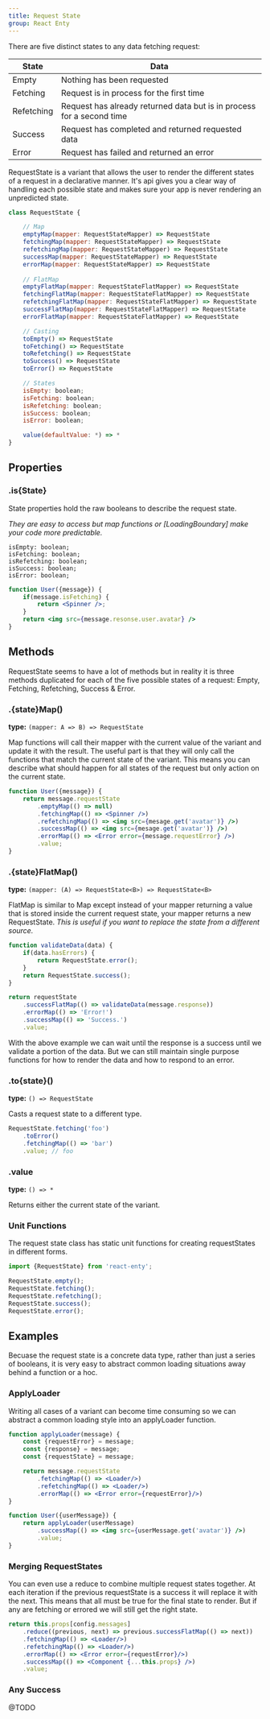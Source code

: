```yaml
---
title: Request State
group: React Enty
---
```


There are five distinct states to any data fetching request:

| State      | Data                                                                  |
| ---------- | --------------------------------------------------------------------- |
| Empty      | Nothing has been requested                                            |
| Fetching   | Request is in process for the first time                              |
| Refetching | Request has already returned data but is in process for a second time | 
| Success    | Request has completed and returned requested data                     | 
| Error      | Request has failed and returned an error                              |



RequestState is a variant that allows the user to render the different states of a request in a declarative manner. It's api gives you a clear way of handling each possible state and makes sure your app is never rendering an unpredicted state.


```js
class RequestState {

    // Map
    emptyMap(mapper: RequestStateMapper) => RequestState
    fetchingMap(mapper: RequestStateMapper) => RequestState
    refetchingMap(mapper: RequestStateMapper) => RequestState
    successMap(mapper: RequestStateMapper) => RequestState
    errorMap(mapper: RequestStateMapper) => RequestState
        
    // FlatMap
    emptyFlatMap(mapper: RequestStateFlatMapper) => RequestState
    fetchingFlatMap(mapper: RequestStateFlatMapper) => RequestState
    refetchingFlatMap(mapper: RequestStateFlatMapper) => RequestState
    successFlatMap(mapper: RequestStateFlatMapper) => RequestState
    errorFlatMap(mapper: RequestStateFlatMapper) => RequestState

    // Casting
    toEmpty() => RequestState
    toFetching() => RequestState
    toRefetching() => RequestState
    toSuccess() => RequestState
    toError() => RequestState

    // States
    isEmpty: boolean;
    isFetching: boolean;
    isRefetching: boolean;
    isSuccess: boolean;
    isError: boolean;

    value(defaultValue: *) => *
}
```

## Properties

### .is{State}


State properties hold the raw booleans to describe the request state. 

_They are easy to access but map functions or [LoadingBoundary] make your code more predictable._

```
isEmpty: boolean;
isFetching: boolean;
isRefetching: boolean;
isSuccess: boolean;
isError: boolean;
```

```jsx
function User({message}) {
    if(message.isFetching) {
        return <Spinner />;
    }
    return <img src={message.resonse.user.avatar} />
}

```


## Methods
RequestState seems to have a lot of methods but in reality it is three methods duplicated for each
of the five possible states of a request:  Empty, Fetching, Refetching, Success & Error.

### .{state}Map()
**type:** `(mapper: A => B) => RequestState`  

Map functions will call their mapper with the current value of the variant and update it with the 
result. The useful part is that they will only call the functions that match the current state of
the variant. This means you can describe what should happen for all states of the request but 
only action on the current state.


```jsx
function User({message}) {
    return message.requestState
        .emptyMap(() => null)
        .fetchingMap(() => <Spinner />)
        .refetchingMap(() => <img src={mesage.get('avatar')} />)
        .successMap(() => <img src={mesage.get('avatar')} />)
        .errorMap(() => <Error error={message.requestError} />)
        .value;
}
```


### .{state}FlatMap()
**type:** `(mapper: (A) => RequestState<B>) => RequestState<B>`  

FlatMap is similar to Map except instead of your mapper returning a value that is stored inside the
current request state, your mapper returns a new RequestState. _This is useful if you want to 
replace the state from a different source._

```jsx
function validateData(data) {
    if(data.hasErrors) {
        return RequestState.error();
    }
    return RequestState.success();
}

return requestState
    .successFlatMap(() => validateData(message.response))
    .errorMap(() => 'Error!')
    .successMap(() => 'Success.')
    .value;
```
With the above example we can wait until the response is a success until we validate a portion of
the data. But we can still maintain single purpose functions for how to render the data and how to
respond to an error.


### .to{state}()
**type:** `() => RequestState`

Casts a request state to a different type.

```jsx
RequestState.fetching('foo')
    .toError()
    .fetchingMap(() => 'bar')
    .value; // foo
```


### .value
**type:** `() => *`   

Returns either the current state of the variant.


### Unit Functions
The request state class has static unit functions for creating requestStates in different forms.

```js
import {RequestState} from 'react-enty';

RequestState.empty();
RequestState.fetching();
RequestState.refetching();
RequestState.success();
RequestState.error();
```

## Examples
Becuase the request state is a concrete data type, rather than just a series of booleans, it 
is very easy to abstract common loading situations away behind a function or a hoc.

### ApplyLoader

Writing all cases of a variant can become time consuming so we can abstract a common loading style 
into an applyLoader function.

```jsx
function applyLoader(message) {
    const {requestError} = message;
    const {response} = message;
    const {requestState} = message;

    return message.requestState
        .fetchingMap(() => <Loader/>)
        .refetchingMap(() => <Loader/>)
        .errorMap(() => <Error error={requestError}/>)
}

function User({userMessage}) {
    return applyLoader(userMessage)
        .successMap(() => <img src={userMessage.get('avatar')} />)
        .value;
}
```

### Merging RequestStates

You can even use a reduce to combine multiple request states together.
At each iteration if the previous requestState is a success it will replace it with the next.
This means that all must be true for the final state to render.
But if any are fetching or errored we will still get the right state.

```jsx
return this.props[config.messages]
    .reduce((previous, next) => previous.successFlatMap(() => next))
    .fetchingMap(() => <Loader/>)
    .refetchingMap(() => <Loader/>)
    .errorMap(() => <Error error={requestError}/>)
    .successMap(() => <Component {...this.props} />)
    .value;
```

### Any Success

@TODO
